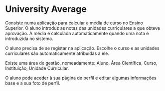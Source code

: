 # University Average
Consiste numa aplicação para calcular a média de curso no Ensino Superior.
O aluno introduz as notas das unidades curriculares a que obteve aprovação.
A média é calculada automaticamente quando uma nota é introduzida no sistema.

O aluno precisa de se registar na aplicação.
Escolhe o curso e as unidades curriculares são automaticamente atribuídas a ele.

Existe uma área de gestão, nomeadamente: Aluno, Área Científica, Curso, Instituição, Unidade Curricular.

O aluno pode aceder à sua página de perfil e editar algumas informações base e a sua foto de perfil.
